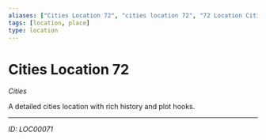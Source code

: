 ```yaml
---
aliases: ["Cities Location 72", "cities location 72", "72 Location Cities"]
tags: [location, place]
type: location
---
```


# Cities Location 72

*Cities*

A detailed cities location with rich history and plot hooks.

---
*ID: LOC00071*